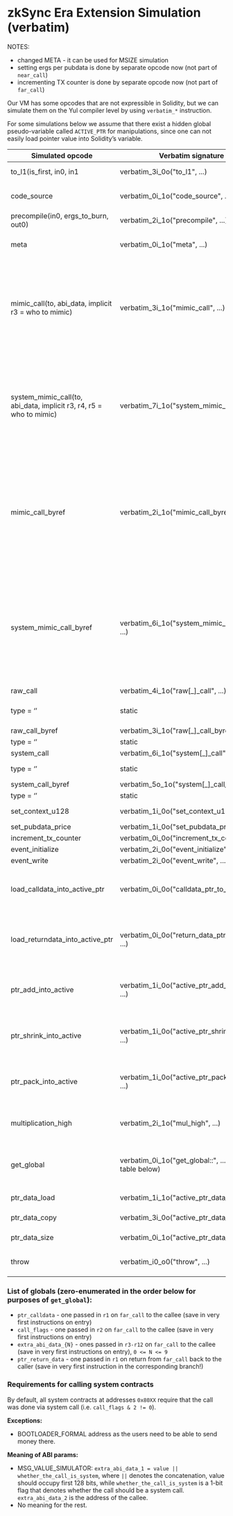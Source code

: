 # zkSync Era Extension Simulation (verbatim)

NOTES:

- changed META - it can be used for MSIZE simulation
- setting ergs per pubdata is done by separate opcode now (not part of `near_call`)
- incrementing TX counter is done by separate opcode now (not part of `far_call`)

Our VM has some opcodes that are not expressible in Solidity, but we can simulate them on the Yul compiler level by using `verbatim_*` instruction.

For some simulations below we assume that there exist a hidden global pseudo-variable called `ACTIVE_PTR` for manipulations, since one can not easily load pointer value into Solidity’s variable.

| Simulated opcode | Verbatim signature | Arg 1 | Arg 2 | Arg 3 | Arg 4 | Arg 5 | Arg 6 | Arg 7 | Return value | LLVM implementation |
| --- | --- | --- | --- | --- | --- | --- | --- | --- | --- | --- |
| to_l1(is_first, in0, in1 | verbatim_3i_0o("to_l1", ...) | if_first (bool) | in0 (u256) | in1 (u256) |  |  |  |  | _ | @llvm.syncvm.tol1(i256 %in0, i256 %in1, i256 %is_first) |
| code_source | verbatim_0i_1o("code_source", ...) |  |  |  |  |  |  |  | address | @llvm.syncvm.context(i256 %param) ; param == 2 (see SyncVM.h) |
| precompile(in0, ergs_to_burn, out0) | verbatim_2i_1o("precompile", ...) | in0 (u256) | ergs_to_burn (u32) |  |  |  |  |  | out0 | @llvm.syncvm.precompile(i256 %in0, i256 %ergs) |
| meta | verbatim_0i_1o("meta", ...) |  |  |  |  |  |  |  | u256 | @llvm.syncvm.context(i256 %param) ; param == 3 (see SyncVM.h) |
| mimic_call(to, abi_data, implicit r3 = who to mimic) | verbatim_3i_1o("mimic_call", ...) | who_to_call | who_to_mimic | abi_data |  |  |  |  | It is a call, so it WILL mess up the registers and WILL use r1-r4 for our standard ABI convention and r5 for the extra who_to_mimic argument. | Runtime *{i256, i1} __mimiccall(i256, i256, i256, *{i256, i1}) |
| system_mimic_call(to, abi_data, implicit r3, r4, r5 = who to mimic) | verbatim_7i_1o("system_mimic_call", ...) | who_to_call | who_to_mimic | abi_data | value_to_put_into_r3 | value_to_put_into_r4 | value_to_put_into_r5 | value_to_put_into_r6 | It is a call, so it WILL mess up the registers and WILL use r1-r4 for our standard ABI convention and r5 for the extra who_to_mimic argument. | Runtime *{i256, i1} __system_mimiccall(i256, i256, i256, i256, i256, *{i256, i1}) |
| mimic_call_byref | verbatim_2i_1o("mimic_call_byref", ...) | who_to_call | who_to_mimic |  |  |  |  |  | It is a call, so it WILL mess up the registers and WILL use r1-r4 for our standard ABI convention and r5 for the extra who_to_mimic argument. Uses the active pointer. | Runtime *{i256, i1} __mimiccall_byref(*i8 addrspace(3), i256, i256, *{i256, i1}) |
| system_mimic_call_byref | verbatim_6i_1o("system_mimic_call_byref", ...) | who_to_call | who_to_mimic | value_to_put_into_r3 | value_to_put_into_r4 | value_to_put_into_r5 | value_to_put_into_r6 |  | It is a call, so it WILL mess up the registers and WILL use r1-r4 for our standard ABI convention and r5 for the extra who_to_mimic argument. Uses the active pointer. | Runtime *{i256, i1} __system_mimiccall_byref(*i8 addrspace(3), i256, i256, i256, i256, *{i256, i1}) |
| raw_call | verbatim_4i_1o("raw[_<type>]_call", ...) 
type = ‘’ | static | delegate | who_to_call | abi_data (CAN be with `to system = true`) | output_offset | output_length |  |  |  |  | Default wrapper for the corresponding call type. The ABI data is integer. |
| raw_call_byref | verbatim_3i_1o("raw[_<type>]_call_byref", ...)
type = ‘’ | static | delegate | who_to_call | output_offset | output_length |  |  |  |  | Uses the active pointer. | Default wrapper for the corresponding call type. The ABI data is *i8 addrspace(3). |
| system_call | verbatim_6i_1o("system[_<type>]_call", ...)
type = ‘’ | static | delegate | who_to_call | abi_data (MUST have `to system` set) | value_to_put_into_r3 | value_to_put_into_r4 | value_to_put_into_r5 | value_to_put_into_r6 |  |  | Runtime *{i256, i1} __system_[type]call(i256, i256, i256, *{i256, i1}) |
| system_call_byref | verbatim_5o_1o("system[_<type>]_call_byref", ...)
type = ‘’ | static | delegate | who_to_call | value_to_put_into_r3 | value_to_put_into_r4 | value_to_put_into_r5 | value_to_put_into_r6 |  |  |  | Runtime *{i256, i1} __system_[type]call_byref(*i8 addrspace(3), i256, i256, *{i256, i1}) |
| set_context_u128 | verbatim_1i_0o("set_context_u128", ...) | value |  |  |  |  |  |  | Uses the active pointer. |  |
| set_pubdata_price | verbatim_1i_0o("set_pubdata_price", ...) | price |  |  |  |  |  |  |  |  |
| increment_tx_counter | verbatim_0i_0o("increment_tx_counter", ...) |  |  |  |  |  |  |  |  |  |
| event_initialize | verbatim_2i_0o("event_initialize", ...) | in0 (u256) | in1 (u256) |  |  |  |  |  |  |  |
| event_write | verbatim_2i_0o("event_write", ...) | in0 (u256) | in1 (u256) |  |  |  |  |  |  |  |
| load_calldata_into_active_ptr | verbatim_0i_0o("calldata_ptr_to_active", ...) |  |  |  |  |  |  |  | loads value of @calldataptr (from r1 into virtual ACTIVE_PTR) |  |
| load_returndata_into_active_ptr | verbatim_0i_0o("return_data_ptr_to_active", ...) |  |  |  |  |  |  |  | loads value of the latest @returndataptr (from r1 into virtual ACTIVE_PTR) |  |
| ptr_add_into_active | verbatim_1i_0o("active_ptr_add_assign", ...) | offset |  |  |  |  |  |  | performs ptr.add ACTIVE_PTR, in1, ACTIVE_PTR |  |
| ptr_shrink_into_active | verbatim_1i_0o("active_ptr_shrink_assign", ...) | offset |  |  |  |  |  |  | performs ptr.shrink ACTIVE_PTR, in1, ACTIVE_PTR |  |
| ptr_pack_into_active | verbatim_1i_0o("active_ptr_pack_assign", ...) | data |  |  |  |  |  |  | performs ptr.pack ACTIVE_PTR, in1, ACTIVE_PTR |  |
| multiplication_high | verbatim_2i_1o("mul_high", ...) | operand_1 | operand_2 |  |  |  |  |  | Returns the higher register (the overflown part) |  |
| get_global | verbatim_0i_1o("get_global::<name>", ...) (<name>from the table below) | index |  |  |  |  |  |  | Pointers are loaded as INTEGERS! | Value of the corresponding global. Note: it’s largely to bind the `global` into Solidity variable, and actual logic will be done with some other instruction |
| ptr_data_load | verbatim_1i_1o("active_ptr_data_load", ...) | offset |  |  |  |  |  |  | Uses the active pointer. |  |
| ptr_data_copy | verbatim_3i_0o("active_ptr_data_copy", ...) | destination | source | size |  |  |  |  | Uses the active pointer. |  |
| ptr_data_size | verbatim_0i_1o("active_ptr_data_size", ...) |  |  |  |  |  |  |  | Uses the active pointer. |  |
| throw | verbatim_i0_o0("throw", ...)  |  |  |  |  |  |  |  | Throws a local LLVM exception |  |

### List of globals (zero-enumerated in the order below for purposes of `get_global`):

- `ptr_calldata` - one passed in `r1` on `far_call` to the callee (save in very first instructions on entry)
- `call_flags` - one passed in `r2` on `far_call` to the callee (save in very first instructions on entry)
- `extra_abi_data_{N}` - ones passed in `r3-r12` on `far_call` to the callee (save in very first instructions on entry), `0 <= N <= 9`
- `ptr_return_data` - one passed in `r1` on return from `far_call` back to the caller (save in very first instruction in the corresponding branch!)

### Requirements for calling system contracts

By default, all system contracts at addresses `0x80XX` require that the call was done via system call (i.e. `call_flags & 2 != 0`). 

**Exceptions:**

- BOOTLOADER_FORMAL address as the users need to be able to send money there.

**Meaning of ABI params:**

- MSG_VALUE_SIMULATOR: `extra_abi_data_1 = value || whether_the_call_is_system`, where `||` denotes the concatenation, value should occupy first 128 bits, while `whether_the_call_is_system` is a 1-bit flag that denotes whether the call should be a system call. `extra_abi_data_2` is the address of the callee.
- No meaning for the rest.
